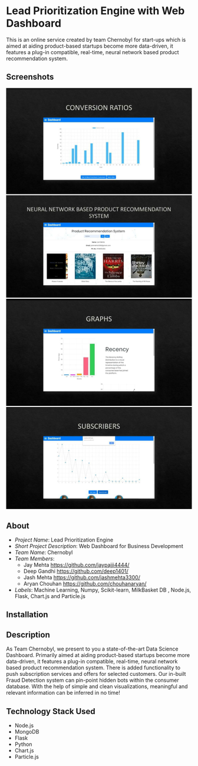 # Lead Prioritization Engine with Web Dashboard

This is an online service created by team Chernobyl for start-ups which is aimed at aiding product-based startups become more data-driven, it features a plug-in compatible, real-time, neural network based product recommendation system.


## Screenshots

![](https://github.com/jashmehta3300/Screenshots/blob/master/Lead-Prioritization-Engine_img/img1.jpeg)
![](https://github.com/jashmehta3300/Screenshots/blob/master/Lead-Prioritization-Engine_img/img2.jpeg)
![](https://github.com/jashmehta3300/Screenshots/blob/master/Lead-Prioritization-Engine_img/img3.jpeg)
![](https://github.com/jashmehta3300/Screenshots/blob/master/Lead-Prioritization-Engine_img/img4.jpeg)

## About

- *Project Name*: Lead Prioritization Engine
- *Short Project Description*: Web Dashboard for Business Development
- *Team Name*: Chernobyl
- *Team Members*:
	 - Jay Mehta https://github.com/jaypajji4444/
	 - Deep Gandhi https://github.com/deep1401/
	 - Jash Mehta https://github.com/jashmehta3300/
	 - Aryan Chouhan https://github.com/chouhanaryan/
- *Labels*: Machine Learning, Numpy, Scikit-learn, MilkBasket DB , Node.js, Flask, Chart.js and Particle.js

## Installation



## Description

As Team Chernobyl, we present to you a state-of-the-art Data Science Dashboard.
Primarily aimed at aiding product-based startups become more data-driven, it features a plug-in compatible, real-time, neural network based product recommendation system.
There is added functionality to push subscription services and offers for selected customers.
Our in-built Fraud Detection system can pin-point hidden bots within the consumer database.
With the help of simple and clean visualizations, meaningful and relevant information can be inferred in no time!

## Technology Stack Used
- Node.js
- MongoDB
- Flask
- Python 
- Chart.js
- Particle.js
